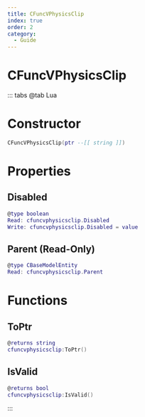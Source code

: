 ```yaml
---
title: CFuncVPhysicsClip
index: true
order: 2
category:
  - Guide
---
```


# CFuncVPhysicsClip

::: tabs
@tab Lua
# Constructor
```lua
CFuncVPhysicsClip(ptr --[[ string ]])
```
# Properties
## Disabled 
```lua
@type boolean
Read: cfuncvphysicsclip.Disabled
Write: cfuncvphysicsclip.Disabled = value
```
## Parent (Read-Only)
```lua
@type CBaseModelEntity
Read: cfuncvphysicsclip.Parent
```
# Functions
## ToPtr
```lua
@returns string
cfuncvphysicsclip:ToPtr()
```
## IsValid
```lua
@returns bool
cfuncvphysicsclip:IsValid()
```

:::